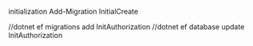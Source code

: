 initialization
Add-Migration InitialCreate


//dotnet ef migrations add InitAuthorization
//dotnet ef database update InitAuthorization